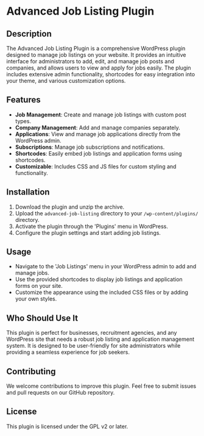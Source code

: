 # Advanced Job Listing Plugin

## Description
The Advanced Job Listing Plugin is a comprehensive WordPress plugin designed to manage job listings on your website. It provides an intuitive interface for administrators to add, edit, and manage job posts and companies, and allows users to view and apply for jobs easily. The plugin includes extensive admin functionality, shortcodes for easy integration into your theme, and various customization options.

## Features
- **Job Management**: Create and manage job listings with custom post types.
- **Company Management**: Add and manage companies separately.
- **Applications**: View and manage job applications directly from the WordPress admin.
- **Subscriptions**: Manage job subscriptions and notifications.
- **Shortcodes**: Easily embed job listings and application forms using shortcodes.
- **Customizable**: Includes CSS and JS files for custom styling and functionality.

## Installation
1. Download the plugin and unzip the archive.
2. Upload the `advanced-job-listing` directory to your `/wp-content/plugins/` directory.
3. Activate the plugin through the 'Plugins' menu in WordPress.
4. Configure the plugin settings and start adding job listings.

## Usage
- Navigate to the 'Job Listings' menu in your WordPress admin to add and manage jobs.
- Use the provided shortcodes to display job listings and application forms on your site.
- Customize the appearance using the included CSS files or by adding your own styles.

## Who Should Use It
This plugin is perfect for businesses, recruitment agencies, and any WordPress site that needs a robust job listing and application management system. It is designed to be user-friendly for site administrators while providing a seamless experience for job seekers.

## Contributing
We welcome contributions to improve this plugin. Feel free to submit issues and pull requests on our GitHub repository.

## License
This plugin is licensed under the GPL v2 or later.
